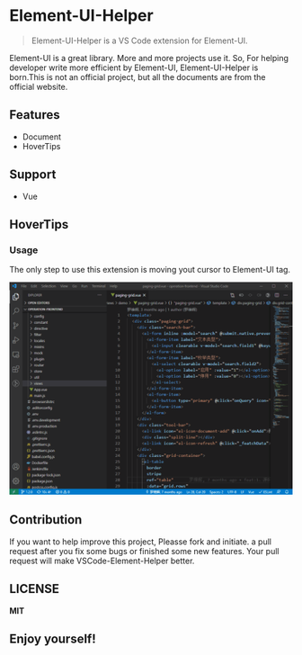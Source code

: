 # Element-UI-Helper
> Element-UI-Helper is a VS Code extension for Element-UI.

Element-UI is a great library. More and more projects use it. So, For helping developer write more efficient by Element-UI, Element-UI-Helper is born.This is not an official project, but all the documents are from the official website.

## Features

* Document
* HoverTips

## Support

* Vue

## HoverTips

### Usage

The only step to use this extension is moving yout cursor to Element-UI tag.

![example](https://github.com/HULANG-BTB/vscode-element-ui/raw/master/example.gif)

## Contribution

If you want to help improve this project, Pleasse fork and initiate. a pull request after you fix some bugs or finished some new features. Your pull request will make VSCode-Element-Helper better.

## LICENSE

**MIT**

## **Enjoy yourself!**
